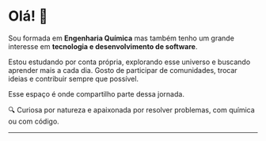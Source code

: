 # Olá! 👋

Sou formada em **Engenharia Química** mas também tenho um grande interesse em **tecnologia e desenvolvimento de software**.

Estou estudando por conta própria, explorando esse universo e buscando aprender mais a cada dia. Gosto de participar de comunidades, trocar ideias e contribuir sempre que possível.

Esse espaço é onde compartilho parte dessa jornada.

🔍 Curiosa por natureza e apaixonada por resolver problemas, com química ou com código.

---
